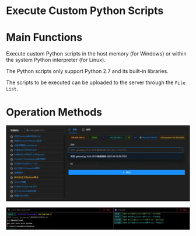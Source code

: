 # Execute Custom Python Scripts

# Main Functions
Execute custom Python scripts in the host memory (for Windows) or within the system Python interpreter (for Linux). 

The Python scripts only support Python 2.7 and its built-in libraries. 

The scripts to be executed can be uploaded to the server through the `File List`.

# Operation Methods
![](img\DefenseEvasion_ProcessInjection_PythonRunInMem\1.webp)

![](img\DefenseEvasion_ProcessInjection_PythonRunInMem\2.webp)